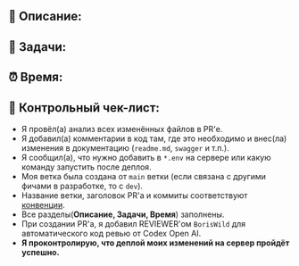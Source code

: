 ## 📝 Описание:
<!--
Добавьте краткое описание изменений и информацию о том, какая проблема решена или какой функционал был добавлен.
-->

## 📂 Задачи: 
<!--
Прикрепите Issue (задачу), которую решает этот PR'e. Укажите номер задачи из GitHub Projects.
Обязательно напишите слово 'Close' чтобы задача автоматически перевелась в статус Done.
Пример: 'Close #12345'.
-->

## ⏰ Время: 
<!--
Укажите сколько всего времени было затрачено на написание кода, чтение документации, тестирование и т.п.
В формате: '1h30m'. Данное значение будет добавлено в задачу.
-->

## 🥇 Контрольный чек-лист:
- Я провёл(а) анализ всех изменённых файлов в PR'e.
- Я добавил(а) комментарии в код там, где это необходимо и внес(ла) изменения в документацию (`readme.md`, `swagger` и т.п.).
- Я сообщил(а), что нужно добавить в `*.env` на сервере или какую команду запустить после деплоя.
- Моя ветка была создана от `main` ветки (если связана с другими фичами в разработке, то с `dev`).
- Название ветки, заголовок PR'a и коммиты соответствуют [конвенции](https://github.com/delaemit/Conventions).
- Все разделы(**Описание, Задачи, Время**) заполнены.
- При создании PR'a, я добавил REVIEWER'ом `BorisWild` для автоматического код ревью от Codex Open AI.
- **Я проконтролирую, что деплой моих изменений на сервер пройдёт успешно.**
